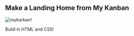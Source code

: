 ## Make a Landing Home from My Kanban
 
 ![mykarban!](assets/Meu-Kanban.gif)

 Build in HTML and CSS!